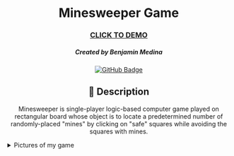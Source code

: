 <div id="description" align="center">

# Minesweeper Game

### [CLICK TO DEMO](https://caprtainx.github.io/project-1/)

##### Created by Benjamin Medina

[![GitHub Badge](https://img.shields.io/badge/-@Caprtainx-junglegreen?style=flat&logo=GitHub&logoColor=black)](https://github.com/Caprtainx)


## :pencil: Description

Minesweeper is single-player logic-based computer game played on rectangular board whose object is to locate a predetermined number of randomly-placed "mines" by clicking on "safe" squares while avoiding the squares with mines.

</div>

<details 'open'>
  <summary>Pictures of my game</summary>

  | <h3>Webiste load up</h3> | <img
    src="https://github.com/Caprtainx/project-1/blob/main/README/Screen%20Shot%202022-10-13%20at%207.41.29%20AM.png"
    width="700"/> |
  
  | <h4>Game Loss</h4> | <img src="https://github.com/Caprtainx/project-1/blob/main/README/Screen%20Shot%202022-10-13%20at%207.41.50%20AM.png"/> |

  | <h5>Game with flags</h5> | <img src="https://github.com/Caprtainx/project-1/blob/main/README/Screen%20Shot%202022-10-13%20at%207.42.44%20AM.png"/> |
  
  | <h6>Game win</h6> | <img src="">

</details>

